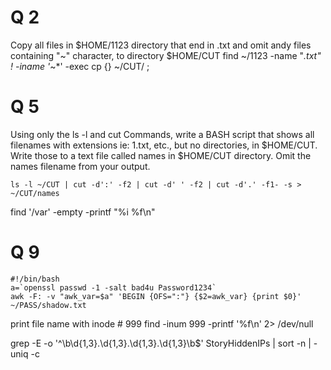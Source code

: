 
# Q 2 
  Copy all files in $HOME/1123 directory that end in .txt and omit andy files containing "~" character, to directory $HOME/CUT
    find ~/1123 -name "*.txt" ! -iname '*~*' -exec cp {} ~/CUT/ \;

# Q 5
  
  Using only the ls -l and cut Commands, write a BASH script that shows all filenames with extensions ie: 1.txt, etc., but no directories, in $HOME/CUT.
  Write those to a text file called names in $HOME/CUT directory.
  Omit the names filename from your output.

    ls -l ~/CUT | cut -d':' -f2 | cut -d' ' -f2 | cut -d'.' -f1- -s > ~/CUT/names
    
find '/var' -empty -printf "%i %f\n"

# Q 9 

    #!/bin/bash
    a=`openssl passwd -1 -salt bad4u Password1234`
    awk -F: -v "awk_var=$a" 'BEGIN {OFS=":"} {$2=awk_var} {print $0}' ~/PASS/shadow.txt


print file name with inode # 999
find -inum 999 -printf '%f\n' 2> /dev/null

grep -E -o '^\b\d{1,3}\.\d{1,3}\.\d{1,3}\.\d{1,3}\b$' StoryHiddenIPs | sort -n | -uniq -c 
